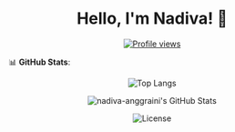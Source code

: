 <h1 align="center">Hello, I'm Nadiva! 👋</h1>

<p align="center">
  <a href="https://github.com/nadiva-anggraini"><img src="https://komarev.com/ghpvc/?username=nadiva-anggraini&style=for-the-badge" alt="Profile views"/></a>
</p>

📊 **GitHub Stats**:
<p align="center">
  <img src="https://github-readme-stats.vercel.app/api/top-langs/?username=nadiva-anggraini&theme=algolia&layout=compact" alt="Top Langs"/>
</p>

<p align="center">
  <img src="https://github-readme-stats.vercel.app/api?username=nadiva-anggraini&show_icons=true&theme=algolia" alt="nadiva-anggraini's GitHub Stats"/>
</p>
<p align="center">
  <img src="https://img.shields.io/github/license/nadiva-anggraini/repository-name?style=for-the-badge" alt="License"/>
</p>

